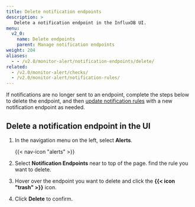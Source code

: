 ```yaml
---
title: Delete notification endpoints
description: >
   Delete a notification endpoint in the InfluxDB UI.
menu:
  v2_0:
    name: Delete endpoints
    parent: Manage notification endpoints
weight: 204
aliases:
  - - /v2.0/monitor-alert/notification-endpoints/delete/
related:
  - /v2.0/monitor-alert/checks/
  - /v2.0/monitor-alert/notification-rules/
---
```


If notifications are no longer sent to an endpoint, complete the steps below to delete the endpoint, and then [update notification rules](/v2.0/monitor-alert/notification-rules/update) with a new notification endpoint as needed.

## Delete a notification endpoint in the UI

1. In the navigation menu on the left, select **Alerts**.

    {{< nav-icon "alerts" >}}

2. Select **Notification Endpoints** near to top of the page.
   find the rule you want to delete.
3. Hover over the endpoint you want to delete and click the **{{< icon "trash" >}}** icon.
4. Click **Delete** to confirm.
